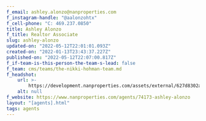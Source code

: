 ```yaml
---
f_email: ashley.alonzo@nanproperties.com
f_instagram-handle: "@aalonzohtx"
f_cell-phone: "C: 469.237.0850"
title: Ashley Alonzo
f_title: Realtor Associate
slug: ashley-alonzo
updated-on: "2022-05-12T22:01:01.093Z"
created-on: "2022-01-13T23:43:37.227Z"
published-on: "2022-05-12T22:07:00.817Z"
f_if-team-is-this-person-the-team-s-lead: false
f_team: cms/teams/the-nikki-hohman-team.md
f_headshot:
    url: >-
        https://development.nanproperties.com/assets/external/627d8302ac020583d8113525_optimized_4e6ea6d0fece3bdca97cf0578906ed13.jpeg
    alt: null
f_website: https://www.nanproperties.com/agents/74173-ashley-alonzo
layout: "[agents].html"
tags: agents
---
```

